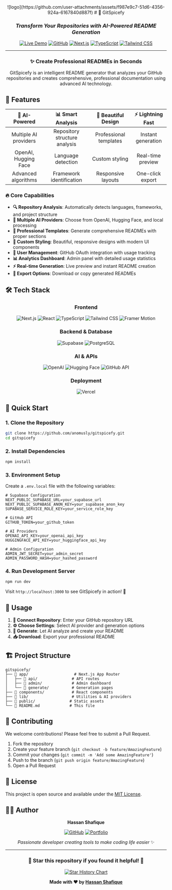 <div align="center">
![logo](https://github.com/user-attachments/assets/f987e9c7-51d6-4356-924a-6167840d887f)
# 🚀 GitSpicefy

### *Transform Your Repositories with AI-Powered README Generation*

[![Live Demo](https://img.shields.io/badge/🌐_Live_Demo-Visit_GitSpicefy-blue?style=for-the-badge)](https://gitspicefy-a0w3y42xl-hassans-projects-d32dd452.vercel.app)
[![GitHub](https://img.shields.io/badge/GitHub-Repository-black?style=for-the-badge&logo=github)](https://github.com/anomusly/gitspicefy)
[![Next.js](https://img.shields.io/badge/Next.js-14.2.3-black?style=for-the-badge&logo=next.js)](https://nextjs.org/)
[![TypeScript](https://img.shields.io/badge/TypeScript-5.0-blue?style=for-the-badge&logo=typescript)](https://www.typescriptlang.org/)
[![Tailwind CSS](https://img.shields.io/badge/Tailwind_CSS-3.4.1-38B2AC?style=for-the-badge&logo=tailwind-css)](https://tailwindcss.com/)

---

### ✨ **Create Professional READMEs in Seconds**

GitSpicefy is an intelligent README generator that analyzes your GitHub repositories and creates comprehensive, professional documentation using advanced AI technology.

</div>

## 🎯 **Features**

<div align="center">

| 🤖 **AI-Powered** | 📊 **Smart Analysis** | 🎨 **Beautiful Design** | ⚡ **Lightning Fast** |
|:---:|:---:|:---:|:---:|
| Multiple AI providers | Repository structure analysis | Professional templates | Instant generation |
| OpenAI, Hugging Face | Language detection | Custom styling | Real-time preview |
| Advanced algorithms | Framework identification | Responsive layouts | One-click export |

</div>

### 🔥 **Core Capabilities**

- **🔍 Repository Analysis**: Automatically detects languages, frameworks, and project structure
- **🤖 Multiple AI Providers**: Choose from OpenAI, Hugging Face, and local processing
- **📝 Professional Templates**: Generate comprehensive READMEs with proper sections
- **🎨 Custom Styling**: Beautiful, responsive designs with modern UI components
- **👤 User Management**: GitHub OAuth integration with usage tracking
- **📊 Analytics Dashboard**: Admin panel with detailed usage statistics
- **⚡ Real-time Generation**: Live preview and instant README creation
- **💾 Export Options**: Download or copy generated READMEs

## 🛠️ **Tech Stack**

<div align="center">

### **Frontend**
![Next.js](https://img.shields.io/badge/Next.js-000000?style=flat-square&logo=next.js&logoColor=white)
![React](https://img.shields.io/badge/React-20232A?style=flat-square&logo=react&logoColor=61DAFB)
![TypeScript](https://img.shields.io/badge/TypeScript-007ACC?style=flat-square&logo=typescript&logoColor=white)
![Tailwind CSS](https://img.shields.io/badge/Tailwind_CSS-38B2AC?style=flat-square&logo=tailwind-css&logoColor=white)
![Framer Motion](https://img.shields.io/badge/Framer_Motion-black?style=flat-square&logo=framer&logoColor=blue)

### **Backend & Database**
![Supabase](https://img.shields.io/badge/Supabase-3ECF8E?style=flat-square&logo=supabase&logoColor=white)
![PostgreSQL](https://img.shields.io/badge/PostgreSQL-316192?style=flat-square&logo=postgresql&logoColor=white)

### **AI & APIs**
![OpenAI](https://img.shields.io/badge/OpenAI-412991?style=flat-square&logo=openai&logoColor=white)
![Hugging Face](https://img.shields.io/badge/🤗_Hugging_Face-FFD21E?style=flat-square&logoColor=black)
![GitHub API](https://img.shields.io/badge/GitHub_API-181717?style=flat-square&logo=github&logoColor=white)

### **Deployment**
![Vercel](https://img.shields.io/badge/Vercel-000000?style=flat-square&logo=vercel&logoColor=white)

</div>

## 🚀 **Quick Start**

### **1. Clone the Repository**
```bash
git clone https://github.com/anomusly/gitspicefy.git
cd gitspicefy
```

### **2. Install Dependencies**
```bash
npm install
```

### **3. Environment Setup**
Create a `.env.local` file with the following variables:
```env
# Supabase Configuration
NEXT_PUBLIC_SUPABASE_URL=your_supabase_url
NEXT_PUBLIC_SUPABASE_ANON_KEY=your_supabase_anon_key
SUPABASE_SERVICE_ROLE_KEY=your_service_role_key

# GitHub API
GITHUB_TOKEN=your_github_token

# AI Providers
OPENAI_API_KEY=your_openai_api_key
HUGGINGFACE_API_KEY=your_huggingface_api_key

# Admin Configuration
ADMIN_JWT_SECRET=your_admin_secret
ADMIN_PASSWORD_HASH=your_hashed_password
```

### **4. Run Development Server**
```bash
npm run dev
```

Visit `http://localhost:3000` to see GitSpicefy in action! 🎉

## 📖 **Usage**

1. **🔗 Connect Repository**: Enter your GitHub repository URL
2. **⚙️ Choose Settings**: Select AI provider and generation options
3. **🤖 Generate**: Let AI analyze and create your README
4. **📥 Download**: Export your professional README

## 🏗️ **Project Structure**

```
gitspicefy/
├── 📁 app/                    # Next.js App Router
│   ├── 📁 api/               # API routes
│   ├── 📁 admin/             # Admin dashboard
│   └── 📁 generate/          # Generation pages
├── 📁 components/            # React components
├── 📁 lib/                   # Utilities & AI providers
├── 📁 public/               # Static assets
└── 📄 README.md             # This file
```

## 🤝 **Contributing**

We welcome contributions! Please feel free to submit a Pull Request.

1. Fork the repository
2. Create your feature branch (`git checkout -b feature/AmazingFeature`)
3. Commit your changes (`git commit -m 'Add some AmazingFeature'`)
4. Push to the branch (`git push origin feature/AmazingFeature`)
5. Open a Pull Request

## 📄 **License**

This project is open source and available under the [MIT License](LICENSE).

## 👨‍💻 **Author**

<div align="center">

**Hassan Shafique**

[![GitHub](https://img.shields.io/badge/GitHub-anomusly-black?style=for-the-badge&logo=github)](https://github.com/anomusly)
[![Portfolio](https://img.shields.io/badge/Portfolio-Visit-blue?style=for-the-badge&logo=web)](https://anomusly.vercel.app)

*Passionate developer creating tools to make coding life easier* ✨

</div>

---

<div align="center">

### 🌟 **Star this repository if you found it helpful!** 🌟

[![Star History Chart](https://api.star-history.com/svg?repos=anomusly/gitspicefy&type=Date)](https://star-history.com/#anomusly/gitspicefy&Date)

**Made with ❤️ by [Hassan Shafique](https://github.com/anomusly)**

</div>
